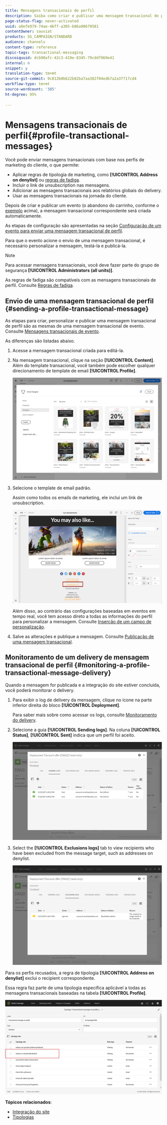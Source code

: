```yaml
---
title: Mensagens transacionais de perfil
description: Saiba como criar e publicar uma mensagem transacional de perfil.
page-status-flag: never-activated
uuid: a8efe979-74ae-46ff-a305-b86a90679581
contentOwner: sauviat
products: SG_CAMPAIGN/STANDARD
audience: channels
content-type: reference
topic-tags: transactional-messaging
discoiquuid: dcb90afc-42c3-419e-8345-79cddf969e41
internal: n
snippet: y
translation-type: tm+mt
source-git-commit: 9c812b0b622b82ba7aa382f04edb7a2a3f717cd4
workflow-type: tm+mt
source-wordcount: '385'
ht-degree: 95%

---
```



# Mensagens transacionais de perfil{#profile-transactional-messages}

Você pode enviar mensagens transacionais com base nos perfis de marketing do cliente, o que permite:

* Aplicar regras de tipologia de marketing, como **[!UICONTROL Address on denylist]** ou [regras de fadiga](../../sending/using/fatigue-rules.md).
* Incluir o link de unsubscription nas mensagens.
* Adicionar as mensagens transacionais aos relatórios globais do delivery.
* Usar as mensagens transacionais na jornada do cliente.

Depois de criar e publicar um evento (o abandono do carrinho, conforme o [exemplo](../../channels/using/getting-started-with-transactional-msg.md#transactional-messaging-operating-principle) acima), a mensagem transacional correspondente será criada automaticamente.

As etapas de configuração são apresentadas na seção [Configuração de um evento para enviar uma mensagem transacional de perfil](../../administration/using/configuring-transactional-messaging.md#use-case--configuring-an-event-to-send-a-transactional-message).

Para que o evento acione o envio de uma mensagem transacional, é necessário personalizar a mensagem, testá-la e publicá-la.

>[!NOTE]
>
>Para acessar mensagens transacionais, você deve fazer parte do grupo de segurança **[!UICONTROL Administrators (all units)]**.
>
>As regras de fadiga são compatíveis com as mensagens transacionais de perfil. Consulte [Regras de fadiga](../../sending/using/fatigue-rules.md).

## Envio de uma mensagem transacional de perfil {#sending-a-profile-transactional-message}

As etapas para criar, personalizar e publicar uma mensagem transacional de perfil são as mesmas de uma mensagem transacional de evento. Consulte [Mensagens transacionais de evento](../../channels/using/event-transactional-messages.md).

As diferenças são listadas abaixo.

1. Acesse a mensagem transacional criada para editá-la.
1. Na mensagem transacional, clique na seção **[!UICONTROL Content]**. Além do template transacional, você também pode escolher qualquer direcionamento de template de email **[!UICONTROL Profile]**.

   ![](assets/message-center_marketing_templates.png)

1. Selecione o template de email padrão.

   Assim como todos os emails de marketing, ele inclui um link de unsubscription.

   ![](assets/message-center_marketing_perso_unsubscription.png)

   Além disso, ao contrário das configurações baseadas em eventos em tempo real, você tem acesso direto a todas as informações do perfil para personalizar a mensagem. Consulte [Inserção de um campo de personalização](../../designing/using/personalization.md#inserting-a-personalization-field).

1. Salve as alterações e publique a mensagem. Consulte [Publicação de uma mensagem transacional](../../channels/using/event-transactional-messages.md#publishing-a-transactional-message).

## Monitoramento de um delivery de mensagem transacional de perfil {#monitoring-a-profile-transactional-message-delivery}

Quando a mensagem for publicada e a integração do site estiver concluída, você poderá monitorar o delivery.

1. Para exibir o log de delivery da mensagem, clique no ícone na parte inferior direita do bloco **[!UICONTROL Deployment]**.

   Para saber mais sobre como acessar os logs, consulte [Monitoramento do delivery](../../sending/using/monitoring-a-delivery.md).

1. Selecione a guia **[!UICONTROL Sending logs]**. Na coluna **[!UICONTROL Status]**, **[!UICONTROL Sent]** indica que um perfil foi aceito.

   ![](assets/message-center_marketing_sending_logs.png)

1. Select the **[!UICONTROL Exclusions logs]** tab to view recipients who have been excluded from the message target, such as addresses on denylist.

   ![](assets/message-center_marketing_exclusion_logs.png)

Para os perfis recusados, a regra de tipologia **[!UICONTROL Address on denylist]** exclui o recipient correspondente.

Essa regra faz parte de uma tipologia específica aplicável a todas as mensagens transacionais baseadas na tabela **[!UICONTROL Profile]**.

![](assets/message-center_marketing_typology.png)

**Tópicos relacionados**:

* [Integração do site](../../administration/using/configuring-transactional-messaging.md#integrating-the-triggering-of-the-event-in-a-website)
* [Tipologias](../../sending/using/about-typology-rules.md)

